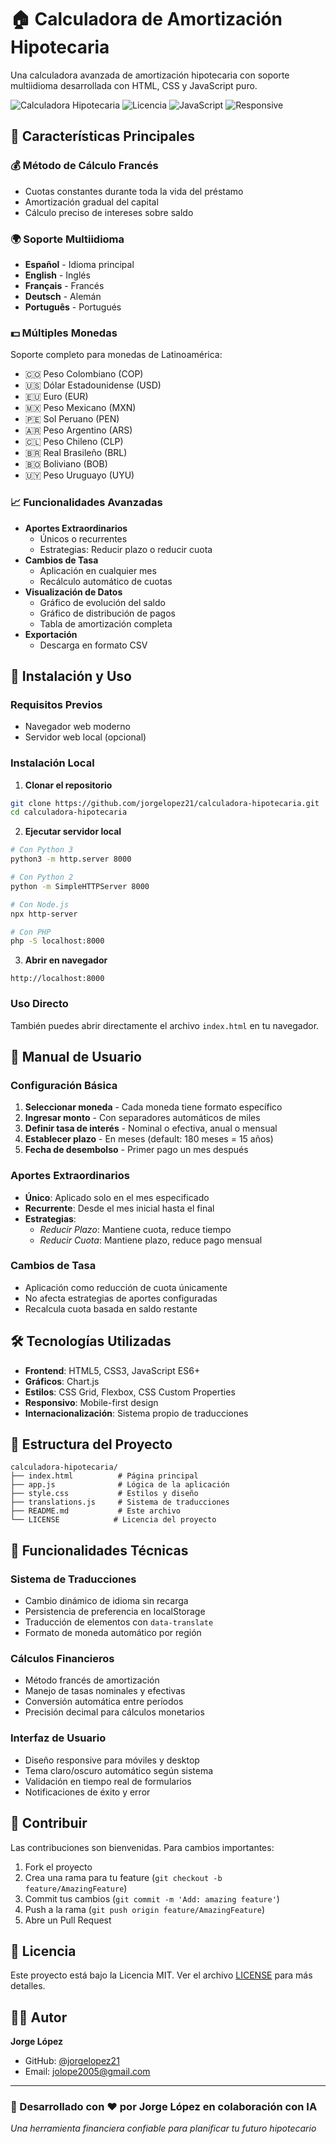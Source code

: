 # 🏠 Calculadora de Amortización Hipotecaria

Una calculadora avanzada de amortización hipotecaria con soporte multiidioma desarrollada con HTML, CSS y JavaScript puro.

![Calculadora Hipotecaria](https://img.shields.io/badge/Versión-1.0.0-blue)
![Licencia](https://img.shields.io/badge/Licencia-MIT-green)
![JavaScript](https://img.shields.io/badge/JavaScript-ES6+-yellow)
![Responsive](https://img.shields.io/badge/Responsive-Sí-brightgreen)

## 🌟 Características Principales

### 💰 Método de Cálculo Francés
- Cuotas constantes durante toda la vida del préstamo
- Amortización gradual del capital
- Cálculo preciso de intereses sobre saldo

### 🌍 Soporte Multiidioma
- **Español** - Idioma principal
- **English** - Inglés
- **Français** - Francés  
- **Deutsch** - Alemán
- **Português** - Portugués

### 💵 Múltiples Monedas
Soporte completo para monedas de Latinoamérica:
- 🇨🇴 Peso Colombiano (COP)
- 🇺🇸 Dólar Estadounidense (USD)
- 🇪🇺 Euro (EUR)
- 🇲🇽 Peso Mexicano (MXN)
- 🇵🇪 Sol Peruano (PEN)
- 🇦🇷 Peso Argentino (ARS)
- 🇨🇱 Peso Chileno (CLP)
- 🇧🇷 Real Brasileño (BRL)
- 🇧🇴 Boliviano (BOB)
- 🇺🇾 Peso Uruguayo (UYU)

### 📈 Funcionalidades Avanzadas
- **Aportes Extraordinarios**
  - Únicos o recurrentes
  - Estrategias: Reducir plazo o reducir cuota
- **Cambios de Tasa**
  - Aplicación en cualquier mes
  - Recálculo automático de cuotas
- **Visualización de Datos**
  - Gráfico de evolución del saldo
  - Gráfico de distribución de pagos
  - Tabla de amortización completa
- **Exportación**
  - Descarga en formato CSV

## 🚀 Instalación y Uso

### Requisitos Previos
- Navegador web moderno
- Servidor web local (opcional)

### Instalación Local

1. **Clonar el repositorio**
```bash
git clone https://github.com/jorgelopez21/calculadora-hipotecaria.git
cd calculadora-hipotecaria
```

2. **Ejecutar servidor local**
```bash
# Con Python 3
python3 -m http.server 8000

# Con Python 2
python -m SimpleHTTPServer 8000

# Con Node.js
npx http-server

# Con PHP
php -S localhost:8000
```

3. **Abrir en navegador**
```
http://localhost:8000
```

### Uso Directo
También puedes abrir directamente el archivo `index.html` en tu navegador.

## 📖 Manual de Usuario

### Configuración Básica
1. **Seleccionar moneda** - Cada moneda tiene formato específico
2. **Ingresar monto** - Con separadores automáticos de miles
3. **Definir tasa de interés** - Nominal o efectiva, anual o mensual
4. **Establecer plazo** - En meses (default: 180 meses = 15 años)
5. **Fecha de desembolso** - Primer pago un mes después

### Aportes Extraordinarios
- **Único**: Aplicado solo en el mes especificado
- **Recurrente**: Desde el mes inicial hasta el final
- **Estrategias**:
  - *Reducir Plazo*: Mantiene cuota, reduce tiempo
  - *Reducir Cuota*: Mantiene plazo, reduce pago mensual

### Cambios de Tasa
- Aplicación como reducción de cuota únicamente
- No afecta estrategias de aportes configuradas
- Recalcula cuota basada en saldo restante

## 🛠️ Tecnologías Utilizadas

- **Frontend**: HTML5, CSS3, JavaScript ES6+
- **Gráficos**: Chart.js
- **Estilos**: CSS Grid, Flexbox, CSS Custom Properties
- **Responsivo**: Mobile-first design
- **Internacionalización**: Sistema propio de traducciones

## 📁 Estructura del Proyecto

```
calculadora-hipotecaria/
├── index.html          # Página principal
├── app.js              # Lógica de la aplicación
├── style.css           # Estilos y diseño
├── translations.js     # Sistema de traducciones
├── README.md           # Este archivo
└── LICENSE            # Licencia del proyecto
```

## 🎯 Funcionalidades Técnicas

### Sistema de Traducciones
- Cambio dinámico de idioma sin recarga
- Persistencia de preferencia en localStorage
- Traducción de elementos con `data-translate`
- Formato de moneda automático por región

### Cálculos Financieros
- Método francés de amortización
- Manejo de tasas nominales y efectivas
- Conversión automática entre períodos
- Precisión decimal para cálculos monetarios

### Interfaz de Usuario
- Diseño responsive para móviles y desktop
- Tema claro/oscuro automático según sistema
- Validación en tiempo real de formularios
- Notificaciones de éxito y error

## 🤝 Contribuir

Las contribuciones son bienvenidas. Para cambios importantes:

1. Fork el proyecto
2. Crea una rama para tu feature (`git checkout -b feature/AmazingFeature`)
3. Commit tus cambios (`git commit -m 'Add: amazing feature'`)
4. Push a la rama (`git push origin feature/AmazingFeature`)
5. Abre un Pull Request

## 📝 Licencia

Este proyecto está bajo la Licencia MIT. Ver el archivo [LICENSE](LICENSE) para más detalles.

## 👨‍💻 Autor

**Jorge López**
- GitHub: [@jorgelopez21](https://github.com/jorgelopez21)
- Email: jolope2005@gmail.com

---

### 🎉 Desarrollado con ❤️ por Jorge López en colaboración con IA

*Una herramienta financiera confiable para planificar tu futuro hipotecario* 